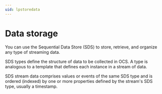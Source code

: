 ```yaml
---
uid: lpstoredata
---
```


# Data storage

You can use the Sequential Data Store (SDS) to store, retrieve, and organize any type of streaming data. 

SDS types define the structure of data to be collected in OCS. A type is analogous to a template that defines each instance in a stream of data.

SDS stream data comprises values or events of the same SDS type and is ordered (indexed) by one or more properties defined by the stream's SDS type, usually a timestamp.